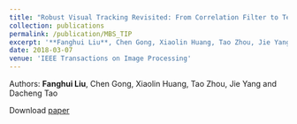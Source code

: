 ```yaml
---
title: "Robust Visual Tracking Revisited: From Correlation Filter to Template Matching"
collection: publications
permalink: /publication/MBS_TIP
excerpt: '**Fanghui Liu**, Chen Gong, Xiaolin Huang, Tao Zhou, Jie Yang and Dacheng Tao'
date: 2018-03-07
venue: 'IEEE Transactions on Image Processing'
---
```

Authors: **Fanghui Liu**, Chen Gong, Xiaolin Huang, Tao Zhou, Jie Yang and Dacheng Tao

Download [paper](https://ieeexplore.ieee.org/abstract/document/8307468/)

